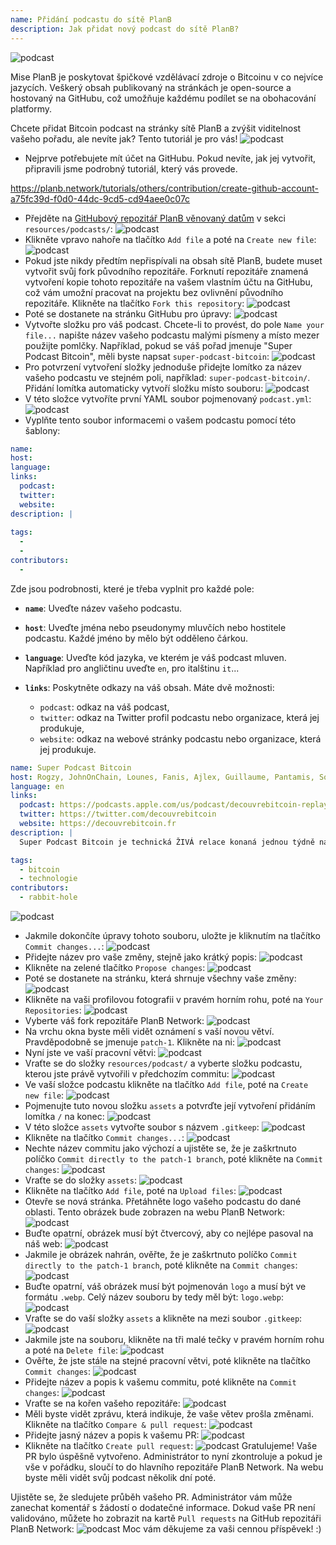 ```yaml
---
name: Přidání podcastu do sítě PlanB
description: Jak přidat nový podcast do sítě PlanB?
---
```

![podcast](assets/cover.webp)

Mise PlanB je poskytovat špičkové vzdělávací zdroje o Bitcoinu v co nejvíce jazycích. Veškerý obsah publikovaný na stránkách je open-source a hostovaný na GitHubu, což umožňuje každému podílet se na obohacování platformy.

Chcete přidat Bitcoin podcast na stránky sítě PlanB a zvýšit viditelnost vašeho pořadu, ale nevíte jak? Tento tutoriál je pro vás!
![podcast](assets/01.webp)
- Nejprve potřebujete mít účet na GitHubu. Pokud nevíte, jak jej vytvořit, připravili jsme podrobný tutoriál, který vás provede.

https://planb.network/tutorials/others/contribution/create-github-account-a75fc39d-f0d0-44dc-9cd5-cd94aee0c07c


- Přejděte na [GitHubový repozitář PlanB věnovaný datům](https://github.com/PlanB-Network/bitcoin-educational-content/tree/dev/resources/podcasts) v sekci `resources/podcasts/`:
![podcast](assets/02.webp)
- Klikněte vpravo nahoře na tlačítko `Add file` a poté na `Create new file`:
![podcast](assets/03.webp)
- Pokud jste nikdy předtím nepřispívali na obsah sítě PlanB, budete muset vytvořit svůj fork původního repozitáře. Forknutí repozitáře znamená vytvoření kopie tohoto repozitáře na vašem vlastním účtu na GitHubu, což vám umožní pracovat na projektu bez ovlivnění původního repozitáře. Klikněte na tlačítko `Fork this repository`:
![podcast](assets/04.webp)
- Poté se dostanete na stránku GitHubu pro úpravy:
![podcast](assets/05.webp)
- Vytvořte složku pro váš podcast. Chcete-li to provést, do pole `Name your file...` napište název vašeho podcastu malými písmeny a místo mezer použijte pomlčky. Například, pokud se váš pořad jmenuje "Super Podcast Bitcoin", měli byste napsat `super-podcast-bitcoin`:
![podcast](assets/06.webp)
- Pro potvrzení vytvoření složky jednoduše přidejte lomítko za název vašeho podcastu ve stejném poli, například: `super-podcast-bitcoin/`. Přidání lomítka automaticky vytvoří složku místo souboru:
![podcast](assets/07.webp)
- V této složce vytvoříte první YAML soubor pojmenovaný `podcast.yml`:
![podcast](assets/08.webp)
- Vyplňte tento soubor informacemi o vašem podcastu pomocí této šablony:

```yaml
name: 
host: 
language: 
links:
  podcast: 
  twitter: 
  website: 
description: |
  
tags:
  - 
  - 
contributors:
  - 
```

Zde jsou podrobnosti, které je třeba vyplnit pro každé pole:

- **`name`**: Uveďte název vašeho podcastu.
- **`host`**: Uveďte jména nebo pseudonymy mluvčích nebo hostitele podcastu. Každé jméno by mělo být odděleno čárkou.
- **`language`**: Uveďte kód jazyka, ve kterém je váš podcast mluven. Například pro angličtinu uveďte `en`, pro italštinu `it`...

- **`links`**: Poskytněte odkazy na váš obsah. Máte dvě možnosti:
	- `podcast`: odkaz na váš podcast,
	- `twitter`: odkaz na Twitter profil podcastu nebo organizace, která jej produkuje,
	- `website`: odkaz na webové stránky podcastu nebo organizace, která jej produkuje.
```yaml
name: Super Podcast Bitcoin
host: Rogzy, JohnOnChain, Lounes, Fanis, Ajlex, Guillaume, Pantamis, Sosthene, Loic
language: en
links:
  podcast: https://podcasts.apple.com/us/podcast/decouvrebitcoin-replay/id1693844092
  twitter: https://twitter.com/decouvrebitcoin
  website: https://decouvrebitcoin.fr
description: |
  Super Podcast Bitcoin je technická ŽIVÁ relace konaná jednou týdně na Twitteru, která se podrobně zabývá protokolem Bitcoin, řešeními druhé vrstvy a vším, co vás ohromí. Naši moderátoři Lounes, Pantamis, Loïc a Sosthene zodpoví vaše otázky a nabídnou nejtechničtější pořad o Bitcoinu na světě.

tags:
  - bitcoin
  - technologie
contributors:
  - rabbit-hole
```

![podcast](assets/09.webp)

- Jakmile dokončíte úpravy tohoto souboru, uložte je kliknutím na tlačítko `Commit changes...`:
![podcast](assets/10.webp)
- Přidejte název pro vaše změny, stejně jako krátký popis:
![podcast](assets/11.webp)
- Klikněte na zelené tlačítko `Propose changes`:
![podcast](assets/12.webp)
- Poté se dostanete na stránku, která shrnuje všechny vaše změny:
![podcast](assets/13.webp)
- Klikněte na vaši profilovou fotografii v pravém horním rohu, poté na `Your Repositories`:
![podcast](assets/14.webp)
- Vyberte váš fork repozitáře PlanB Network:
![podcast](assets/15.webp)
- Na vrchu okna byste měli vidět oznámení s vaší novou větví. Pravděpodobně se jmenuje `patch-1`. Klikněte na ni:
![podcast](assets/16.webp)
- Nyní jste ve vaší pracovní větvi:
![podcast](assets/17.webp)
- Vraťte se do složky `resources/podcast/` a vyberte složku podcastu, kterou jste právě vytvořili v předchozím commitu: ![podcast](assets/18.webp)
- Ve vaší složce podcastu klikněte na tlačítko `Add file`, poté na `Create new file`:
![podcast](assets/19.webp)
- Pojmenujte tuto novou složku `assets` a potvrďte její vytvoření přidáním lomítka `/` na konec:
![podcast](assets/20.webp)
- V této složce `assets` vytvořte soubor s názvem `.gitkeep`:
![podcast](assets/21.webp)
- Klikněte na tlačítko `Commit changes...`:
![podcast](assets/22.webp)
- Nechte název commitu jako výchozí a ujistěte se, že je zaškrtnuto políčko `Commit directly to the patch-1 branch`, poté klikněte na `Commit changes`:
![podcast](assets/23.webp)
- Vraťte se do složky `assets`:
![podcast](assets/24.webp)
- Klikněte na tlačítko `Add file`, poté na `Upload files`:
![podcast](assets/25.webp)
- Otevře se nová stránka. Přetáhněte logo vašeho podcastu do dané oblasti. Tento obrázek bude zobrazen na webu PlanB Network: ![podcast](assets/26.webp)
- Buďte opatrní, obrázek musí být čtvercový, aby co nejlépe pasoval na náš web: ![podcast](assets/27.webp)
- Jakmile je obrázek nahrán, ověřte, že je zaškrtnuto políčko `Commit directly to the patch-1 branch`, poté klikněte na `Commit changes`: ![podcast](assets/28.webp)
- Buďte opatrní, váš obrázek musí být pojmenován `logo` a musí být ve formátu `.webp`. Celý název souboru by tedy měl být: `logo.webp`: ![podcast](assets/29.webp)
- Vraťte se do vaší složky `assets` a klikněte na mezi soubor `.gitkeep`: ![podcast](assets/30.webp)
- Jakmile jste na souboru, klikněte na tři malé tečky v pravém horním rohu a poté na `Delete file`: ![podcast](assets/31.webp)
- Ověřte, že jste stále na stejné pracovní větvi, poté klikněte na tlačítko `Commit changes`: ![podcast](assets/32.webp)
- Přidejte název a popis k vašemu commitu, poté klikněte na `Commit changes`: ![podcast](assets/33.webp)
- Vraťte se na kořen vašeho repozitáře: ![podcast](assets/34.webp)
- Měli byste vidět zprávu, která indikuje, že vaše větev prošla změnami. Klikněte na tlačítko `Compare & pull request`: ![podcast](assets/35.webp)
- Přidejte jasný název a popis k vašemu PR: ![podcast](assets/36.webp)
- Klikněte na tlačítko `Create pull request`: ![podcast](assets/37.webp)
Gratulujeme! Vaše PR bylo úspěšně vytvořeno. Administrátor to nyní zkontroluje a pokud je vše v pořádku, sloučí to do hlavního repozitáře PlanB Network. Na webu byste měli vidět svůj podcast několik dní poté.

Ujistěte se, že sledujete průběh vašeho PR. Administrátor vám může zanechat komentář s žádostí o dodatečné informace. Dokud vaše PR není validováno, můžete ho zobrazit na kartě `Pull requests` na GitHub repozitáři PlanB Network: ![podcast](assets/38.webp)
Moc vám děkujeme za vaši cennou příspěvek! :)
